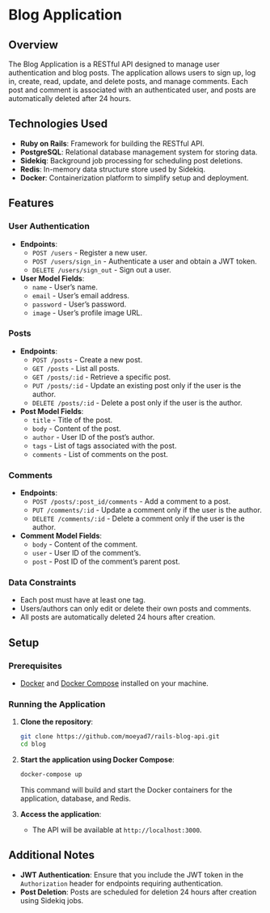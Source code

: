 # Blog Application

## Overview

The Blog Application is a RESTful API designed to manage user authentication and blog posts. The application allows users to sign up, log in, create, read, update, and delete posts, and manage comments. Each post and comment is associated with an authenticated user, and posts are automatically deleted after 24 hours. 

## Technologies Used

- **Ruby on Rails**: Framework for building the RESTful API.
- **PostgreSQL**: Relational database management system for storing data.
- **Sidekiq**: Background job processing for scheduling post deletions.
- **Redis**: In-memory data structure store used by Sidekiq.
- **Docker**: Containerization platform to simplify setup and deployment.

## Features

### User Authentication
- **Endpoints**:
  - `POST /users` - Register a new user.
  - `POST /users/sign_in` - Authenticate a user and obtain a JWT token.
  - `DELETE /users/sign_out` - Sign out a user.
- **User Model Fields**:
  - `name` - User’s name.
  - `email` - User’s email address.
  - `password` - User’s password.
  - `image` - User’s profile image URL.

### Posts
- **Endpoints**:
  - `POST /posts` - Create a new post.
  - `GET /posts` - List all posts.
  - `GET /posts/:id` - Retrieve a specific post.
  - `PUT /posts/:id` - Update an existing post only if the user is the author.
  - `DELETE /posts/:id` - Delete a post only if the user is the author.
- **Post Model Fields**:
  - `title` - Title of the post.
  - `body` - Content of the post.
  - `author` - User ID of the post’s author.
  - `tags` - List of tags associated with the post.
  - `comments` - List of comments on the post.

### Comments
- **Endpoints**:
  - `POST /posts/:post_id/comments` - Add a comment to a post.
  - `PUT /comments/:id` - Update a comment only if the user is the author.
  - `DELETE /comments/:id` - Delete a comment only if the user is the author.
- **Comment Model Fields**:
  - `body` - Content of the comment.
  - `user` - User ID of the comment’s.
  - `post` - Post ID of the comment’s parent post.

### Data Constraints
- Each post must have at least one tag.
- Users/authors can only edit or delete their own posts and comments.
- All posts are automatically deleted 24 hours after creation.

## Setup

### Prerequisites

- [Docker](https://www.docker.com/) and [Docker Compose](https://docs.docker.com/compose/) installed on your machine.

### Running the Application

1. **Clone the repository**:

   ```bash
   git clone https://github.com/moeyad7/rails-blog-api.git
   cd blog
   ```

2. **Start the application using Docker Compose**:

   ```bash
   docker-compose up
   ```

   This command will build and start the Docker containers for the application, database, and Redis.

3. **Access the application**:
   - The API will be available at `http://localhost:3000`.

## Additional Notes

- **JWT Authentication**: Ensure that you include the JWT token in the `Authorization` header for endpoints requiring authentication.
- **Post Deletion**: Posts are scheduled for deletion 24 hours after creation using Sidekiq jobs.
